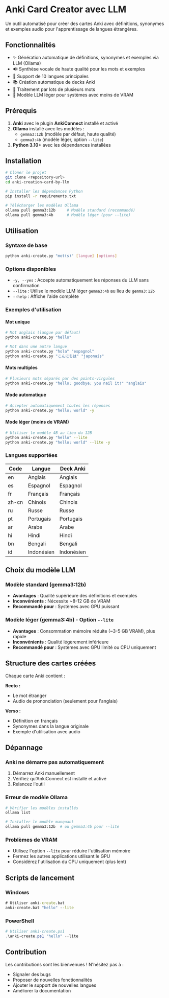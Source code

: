 # Anki Card Creator avec LLM

Un outil automatisé pour créer des cartes Anki avec définitions, synonymes et exemples audio pour l'apprentissage de langues étrangères.

## Fonctionnalités

- ✨ Génération automatique de définitions, synonymes et exemples via LLM (Ollama)
- 🔊 Synthèse vocale de haute qualité pour les mots et exemples
- 🎯 Support de 10 langues principales
- 📚 Création automatique de decks Anki
- 🔄 Traitement par lots de plusieurs mots
- 💾 Modèle LLM léger pour systèmes avec moins de VRAM

## Prérequis

1. **Anki** avec le plugin **AnkiConnect** installé et activé
2. **Ollama** installé avec les modèles :
   - `gemma3:12b` (modèle par défaut, haute qualité)
   - `gemma3:4b` (modèle léger, option `--lite`)
3. **Python 3.10+** avec les dépendances installées

## Installation

```bash
# Cloner le projet
git clone <repository-url>
cd anki-creation-card-by-llm

# Installer les dépendances Python
pip install -r requirements.txt

# Télécharger les modèles Ollama
ollama pull gemma3:12b     # Modèle standard (recommandé)
ollama pull gemma3:4b      # Modèle léger (pour --lite)
```

## Utilisation

### Syntaxe de base

```bash
python anki-create.py "mot(s)" [langue] [options]
```

### Options disponibles

- `-y, --yes` : Accepte automatiquement les réponses du LLM sans confirmation
- `--lite` : Utilise le modèle LLM léger `gemma3:4b` au lieu de `gemma3:12b`
- `--help` : Affiche l'aide complète

### Exemples d'utilisation

#### Mot unique
```bash
# Mot anglais (langue par défaut)
python anki-create.py "hello"

# Mot dans une autre langue
python anki-create.py "hola" "espagnol"
python anki-create.py "こんにちは" "japonais"
```

#### Mots multiples
```bash
# Plusieurs mots séparés par des points-virgules
python anki-create.py "hello; goodbye; you nail it!" "anglais"
```

#### Mode automatique
```bash
# Accepter automatiquement toutes les réponses
python anki-create.py "hello; world" -y
```

#### Mode léger (moins de VRAM)
```bash
# Utiliser le modèle 4B au lieu du 12B
python anki-create.py "hello" --lite
python anki-create.py "hello; world" --lite -y
```

### Langues supportées

| Code | Langue | Deck Anki |
|------|--------|-----------|
| en | Anglais | Anglais |
| es | Espagnol | Espagnol |
| fr | Français | Français |
| zh-cn | Chinois | Chinois |
| ru | Russe | Russe |
| pt | Portugais | Portugais |
| ar | Arabe | Arabe |
| hi | Hindi | Hindi |
| bn | Bengali | Bengali |
| id | Indonésien | Indonésien |

## Choix du modèle LLM

### Modèle standard (gemma3:12b)
- **Avantages** : Qualité supérieure des définitions et exemples
- **Inconvénients** : Nécessite ~8-12 GB de VRAM
- **Recommandé pour** : Systèmes avec GPU puissant

### Modèle léger (gemma3:4b) - Option `--lite`
- **Avantages** : Consommation mémoire réduite (~3-5 GB VRAM), plus rapide
- **Inconvénients** : Qualité légèrement inférieure
- **Recommandé pour** : Systèmes avec GPU limité ou CPU uniquement

## Structure des cartes créées

Chaque carte Anki contient :

**Recto :**
- Le mot étranger
- Audio de prononciation (seulement pour l'anglais)

**Verso :**
- Définition en français
- Synonymes dans la langue originale
- Exemple d'utilisation avec audio

## Dépannage

### Anki ne démarre pas automatiquement
1. Démarrez Anki manuellement
2. Vérifiez qu'AnkiConnect est installé et activé
3. Relancez l'outil

### Erreur de modèle Ollama
```bash
# Vérifier les modèles installés
ollama list

# Installer le modèle manquant
ollama pull gemma3:12b  # ou gemma3:4b pour --lite
```

### Problèmes de VRAM
- Utilisez l'option `--lite` pour réduire l'utilisation mémoire
- Fermez les autres applications utilisant le GPU
- Considérez l'utilisation du CPU uniquement (plus lent)

## Scripts de lancement

### Windows
```bat
# Utiliser anki-create.bat
anki-create.bat "hello" --lite
```

### PowerShell
```powershell
# Utiliser anki-create.ps1
.\anki-create.ps1 "hello" --lite
```

## Contribution

Les contributions sont les bienvenues ! N'hésitez pas à :
- Signaler des bugs
- Proposer de nouvelles fonctionnalités
- Ajouter le support de nouvelles langues
- Améliorer la documentation